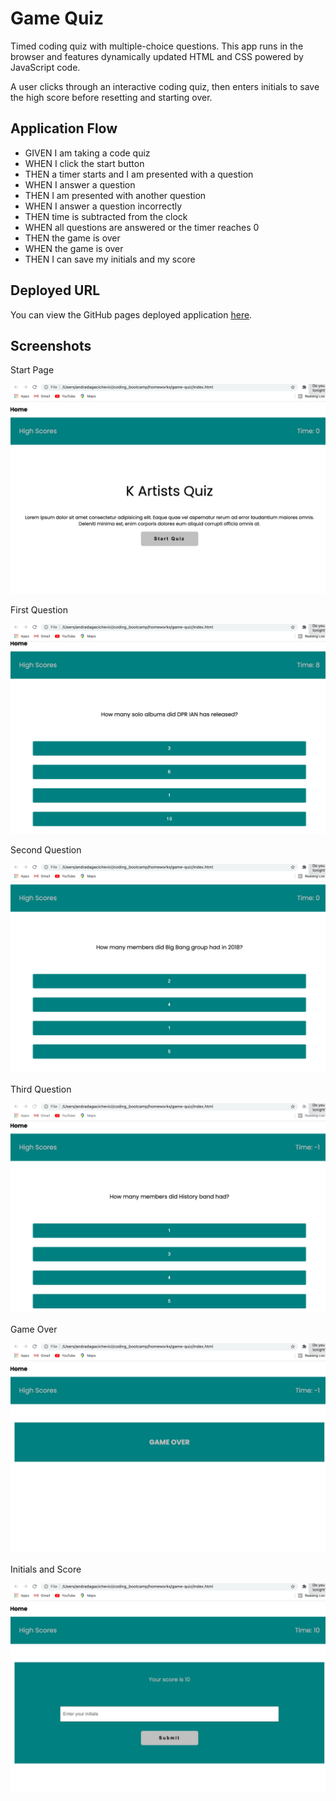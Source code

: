 # Game Quiz

Timed coding quiz with multiple-choice questions. This app runs in the browser and features dynamically updated HTML and CSS powered by JavaScript code.

A user clicks through an interactive coding quiz, then enters initials to save the high score before resetting and starting over.

## Application Flow

- GIVEN I am taking a code quiz
- WHEN I click the start button
- THEN a timer starts and I am presented with a question
- WHEN I answer a question
- THEN I am presented with another question
- WHEN I answer a question incorrectly
- THEN time is subtracted from the clock
- WHEN all questions are answered or the timer reaches 0
- THEN the game is over
- WHEN the game is over
- THEN I can save my initials and my score

## Deployed URL

You can view the GitHub pages deployed application [here](https://andradag.github.io/game-quiz/).

## Screenshots

Start Page

<img src="assets/images/screenshot-1.png"/>

First Question

<img src="assets/images/screenshot-2.png"/>

Second Question

<img src="assets/images/screenshot-3.png"/>

Third Question

<img src="assets/images/screenshot-4.png"/>

Game Over

<img src="assets/images/screenshot-5.png"/>

Initials and Score

<img src="assets/images/screenshot-6.png"/>
